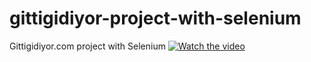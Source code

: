# gittigidiyor-project-with-selenium
Gittigidiyor.com project with Selenium
[![Watch the video](https://i.imgur.com/vKb2F1B.png)](https://www.youtube.com/watch?v=cJXUGCTivQE)
